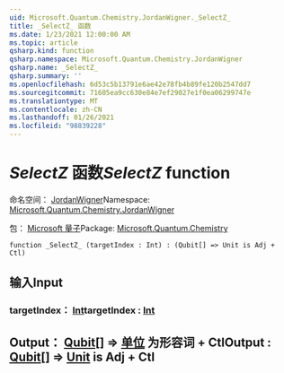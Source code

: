 ```yaml
---
uid: Microsoft.Quantum.Chemistry.JordanWigner._SelectZ_
title: _SelectZ_ 函数
ms.date: 1/23/2021 12:00:00 AM
ms.topic: article
qsharp.kind: function
qsharp.namespace: Microsoft.Quantum.Chemistry.JordanWigner
qsharp.name: _SelectZ_
qsharp.summary: ''
ms.openlocfilehash: 6d53c5b13791e6ae42e78fb4b89fe120b2547dd7
ms.sourcegitcommit: 71605ea9cc630e84e7ef29027e1f0ea06299747e
ms.translationtype: MT
ms.contentlocale: zh-CN
ms.lasthandoff: 01/26/2021
ms.locfileid: "98839228"
---
```

# <a name="_selectz_-function"></a><span data-ttu-id="7c035-102">_SelectZ_ 函数</span><span class="sxs-lookup"><span data-stu-id="7c035-102">_SelectZ_ function</span></span>

<span data-ttu-id="7c035-103">命名空间： [JordanWigner](xref:Microsoft.Quantum.Chemistry.JordanWigner)</span><span class="sxs-lookup"><span data-stu-id="7c035-103">Namespace: [Microsoft.Quantum.Chemistry.JordanWigner](xref:Microsoft.Quantum.Chemistry.JordanWigner)</span></span>

<span data-ttu-id="7c035-104">包： [Microsoft 量子](https://nuget.org/packages/Microsoft.Quantum.Chemistry)</span><span class="sxs-lookup"><span data-stu-id="7c035-104">Package: [Microsoft.Quantum.Chemistry](https://nuget.org/packages/Microsoft.Quantum.Chemistry)</span></span>




```qsharp
function _SelectZ_ (targetIndex : Int) : (Qubit[] => Unit is Adj + Ctl)
```


## <a name="input"></a><span data-ttu-id="7c035-105">输入</span><span class="sxs-lookup"><span data-stu-id="7c035-105">Input</span></span>

### <a name="targetindex--int"></a><span data-ttu-id="7c035-106">targetIndex： [Int](xref:microsoft.quantum.lang-ref.int)</span><span class="sxs-lookup"><span data-stu-id="7c035-106">targetIndex : [Int](xref:microsoft.quantum.lang-ref.int)</span></span>





## <a name="output--qubit--unit--is-adj--ctl"></a><span data-ttu-id="7c035-107">Output： [Qubit](xref:microsoft.quantum.lang-ref.qubit)[] => [单位](xref:microsoft.quantum.lang-ref.unit)  为形容词 + Ctl</span><span class="sxs-lookup"><span data-stu-id="7c035-107">Output : [Qubit](xref:microsoft.quantum.lang-ref.qubit)[] => [Unit](xref:microsoft.quantum.lang-ref.unit)  is Adj + Ctl</span></span>

